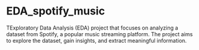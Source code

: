 # EDA_spotify_music
TExploratory Data Analysis (EDA) project that focuses on analyzing a dataset from Spotify, a popular music streaming platform. The project aims to explore the dataset, gain insights, and extract meaningful information.
